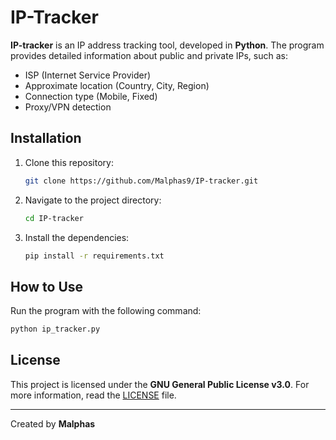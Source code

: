 # IP-Tracker

**IP-tracker** is an IP address tracking tool, developed in **Python**. The program provides detailed information about public and private IPs, such as:

- ISP (Internet Service Provider)
- Approximate location (Country, City, Region)
- Connection type (Mobile, Fixed)
- Proxy/VPN detection

## Installation
1. Clone this repository:
   ```bash
   git clone https://github.com/Malphas9/IP-tracker.git
   ```
2. Navigate to the project directory:
   ```bash
   cd IP-tracker
   ```
3. Install the dependencies:
   ```bash
   pip install -r requirements.txt
   ```

## How to Use
Run the program with the following command:
```bash
python ip_tracker.py
```

## License
This project is licensed under the **GNU General Public License v3.0**. For more information, read the [LICENSE](LICENSE) file.

---
Created by **Malphas**

